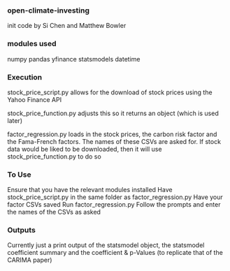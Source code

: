 ### open-climate-investing
init code by Si Chen and Matthew Bowler

### modules used
numpy
pandas
yfinance
statsmodels
datetime

### Execution
stock_price_script.py allows for the download of stock prices using the Yahoo Finance API

stock_price_function.py adjusts this so it returns an object (which is used later)

factor_regression.py loads in the stock prices, the carbon risk factor and the Fama-French factors. The names of these CSVs are asked for. If stock data would be liked to be downloaded, then it will use stock_price_function.py to do so

### To Use
Ensure that you have the relevant modules installed
Have stock_price_script.py in the same folder as factor_regression.py
Have your factor CSVs saved
Run factor_regression.py
Follow the prompts and enter the names of the CSVs as asked

### Outputs
Currently just a print output of the statsmodel object, the statsmodel coefficient summary and the coefficient & p-Values (to replicate that of the CARIMA paper)
